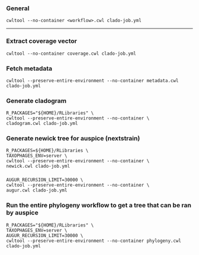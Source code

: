 ### General
```
cwltool --no-container <workflow>.cwl clado-job.yml
```
---

### Extract coverage vector
```
cwltool --no-container coverage.cwl clado-job.yml
```

### Fetch metadata
```
cwltool --preserve-entire-environment --no-container metadata.cwl clado-job.yml
```

### Generate cladogram
```
R_PACKAGES="${HOME}/RLibraries" \
cwltool --preserve-entire-environment --no-container \
cladogram.cwl clado-job.yml
```

### Generate newick tree for auspice (nextstrain)
```
R_PACKAGES=${HOME}/RLibraries \
TAXOPHAGES_ENV=server \
cwltool --preserve-entire-environment --no-container \
newick.cwl clado-job.yml
```

### 
```
AUGUR_RECURSION_LIMIT=30000 \
cwltool --preserve-entire-environment --no-container \
augur.cwl clado-job.yml
```

### Run the entire phylogeny workflow to get a tree that can be ran by auspice
```
R_PACKAGES="${HOME}/RLibraries" \
TAXOPHAGES_ENV=server \
AUGUR_RECURSION_LIMIT=30000 \
cwltool --preserve-entire-environment --no-container phylogeny.cwl clado-job.yml
```
